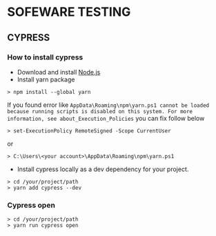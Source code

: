 # SOFEWARE TESTING
## CYPRESS
### How to install cypress
- Download and install [Node.js](https://nodejs.org/en/download/)
- Install yarn package
```shell
> npm install --global yarn
```
If you found error like `AppData\Roaming\npm\yarn.ps1 cannot be loaded because running scripts is disabled on this system. For more information, see about_Execution_Policies` you can fix follow below
```shell
> set-ExecutionPolicy RemoteSigned -Scope CurrentUser
```
or
```shell
> C:\Users\<your account>\AppData\Roaming\npm\yarn.ps1
```
- Install cypress locally as a dev dependency for your project.
```shell
> cd /your/project/path
> yarn add cypress --dev
```

### Cypress open
```shell
> cd /your/project/path
> yarn run cypress open
```